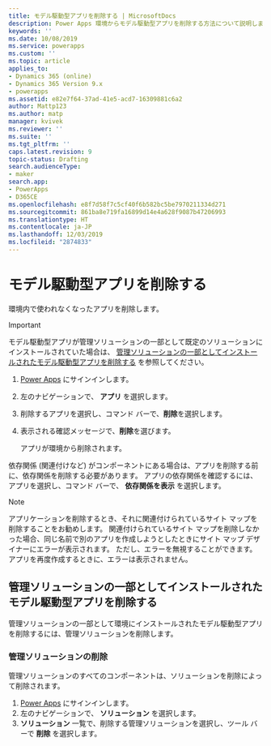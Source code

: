 ```yaml
---
title: モデル駆動型アプリを削除する | MicrosoftDocs
description: Power Apps 環境からモデル駆動型アプリを削除する方法について説明します。
keywords: ''
ms.date: 10/08/2019
ms.service: powerapps
ms.custom: ''
ms.topic: article
applies_to:
- Dynamics 365 (online)
- Dynamics 365 Version 9.x
- powerapps
ms.assetid: e82e7f64-37ad-41e5-acd7-16309881c6a2
author: Mattp123
ms.author: matp
manager: kvivek
ms.reviewer: ''
ms.suite: ''
ms.tgt_pltfrm: ''
caps.latest.revision: 9
topic-status: Drafting
search.audienceType:
- maker
search.app:
- PowerApps
- D365CE
ms.openlocfilehash: e8f7d58f7c5cf40f6b582bc5be7970211334d271
ms.sourcegitcommit: 861ba8e719fa16899d14e4a628f9087b47206993
ms.translationtype: HT
ms.contentlocale: ja-JP
ms.lasthandoff: 12/03/2019
ms.locfileid: "2874833"
---
```

# <a name="delete-a-model-driven-app"></a>モデル駆動型アプリを削除する
環境内で使われなくなったアプリを削除します。

> [!IMPORTANT]
> モデル駆動型アプリが管理ソリューションの一部として既定のソリューションにインストールされていた場合は、 [管理ソリューションの一部としてインストールされたモデル駆動型アプリを削除する](#delete-a-model-driven-app-that-was-installed-as-part-of-a-managed-solution) を参照してください。

1. [Power Apps](https://make.powerapps.com/?utm_source=padocs&utm_medium=linkinadoc&utm_campaign=referralsfromdoc) にサインインします。
2. 左のナビゲーションで、 **アプリ** を選択します。 
3. 削除するアプリを選択し、コマンド バーで、**削除**を選択します。
4. 表示される確認メッセージで、**削除**を選びます。

   アプリが環境から削除されます。
  
依存関係 (関連付けなど) がコンポーネントにある場合は、アプリを削除する前に、依存関係を削除する必要があります。 アプリの依存関係を確認するには、アプリを選択し、コマンド バーで、 **依存関係を表示** を選択します。

> [!NOTE]
> アプリケーションを削除するとき、それに関連付けられているサイト マップを削除することをお勧めします。 関連付けられているサイト マップを削除しなかった場合、同じ名前で別のアプリを作成しようとしたときにサイト マップ デザイナーにエラーが表示されます。 ただし、エラーを無視することができます。アプリを再度作成するときに、エラーは表示されません。

## <a name="delete-a-model-driven-app-that-was-installed-as-part-of-a-managed-solution"></a>管理ソリューションの一部としてインストールされたモデル駆動型アプリを削除する
管理ソリューションの一部として環境にインストールされたモデル駆動型アプリを削除するには、管理ソリューションを削除します。 

### <a name="delete-a-managed-solution"></a>管理ソリューションの削除 
管理ソリューションのすべてのコンポーネントは、ソリューションを削除によって削除されます。
1.  [Power Apps](https://make.powerapps.com/?utm_source=padocs&utm_medium=linkinadoc&utm_campaign=referralsfromdoc) にサインインします。 
2.  左のナビゲーションで、 **ソリューション** を選択します。
3.  **ソリューション** 一覧で、削除する管理ソリューションを選択し、ツール バーで **削除** を選択します。 

